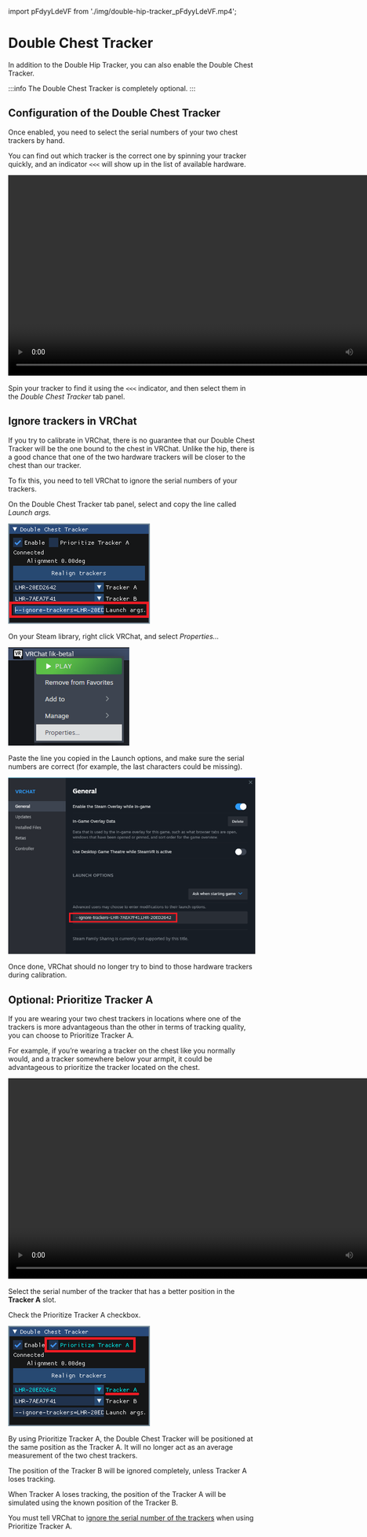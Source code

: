 ﻿import pFdyyLdeVF from './img/double-hip-tracker_pFdyyLdeVF.mp4';

# Double Chest Tracker

In addition to the Double Hip Tracker, you can also enable the Double Chest Tracker.

:::info
The Double Chest Tracker is completely optional.
:::

## Configuration of the Double Chest Tracker

Once enabled, you need to select the serial numbers of your two chest trackers by hand.

You can find out which tracker is the correct one by spinning your tracker quickly, and an indicator `<<<` will show up in the list of available hardware.

<video controls width="816" autostart="false">
    <source src={pFdyyLdeVF}/>
</video>

Spin your tracker to find it using the `<<<` indicator, and then select them in the *Double Chest Tracker* tab panel.

## Ignore trackers in VRChat

If you try to calibrate in VRChat, there is no guarantee that our Double Chest Tracker will be the one bound to the chest in VRChat. Unlike the hip, there is a good chance that one of the two hardware trackers will be closer to the chest than our tracker.

To fix this, you need to tell VRChat to ignore the serial numbers of your trackers.

On the Double Chest Tracker tab panel, select and copy the line called *Launch args.*

![Untitled](img/Untitled.png)

On your Steam library, right click VRChat, and select *Properties…*

![Untitled](img/Untitled%201.png)

Paste the line you copied in the Launch options, and make sure the serial numbers are correct (for example, the last characters could be missing).

![Untitled](img/Untitled%202.png)

Once done, VRChat should no longer try to bind to those hardware trackers during calibration.

## Optional: Prioritize Tracker A

If you are wearing your two chest trackers in locations where one of the trackers is more advantageous than the other in terms of tracking quality, you can choose to Prioritize Tracker A.

For example, if you’re wearing a tracker on the chest like you normally would, and a tracker somewhere below your armpit, it could be advantageous to prioritize the tracker located on the chest.

<video controls width="816">
    <source src={require('./img/doublechesttrackerprio-f.mp4').default}/>
</video>

Select the serial number of the tracker that has a better position in the **Tracker A** slot.

Check the Prioritize Tracker A checkbox.

![Untitled](img/Untitled%203.png)

By using Prioritize Tracker A, the Double Chest Tracker will be positioned at the same position as the Tracker A. It will no longer act as an average measurement of the two chest trackers.

The position of the Tracker B will be ignored completely, unless Tracker A loses tracking.

When Tracker A loses tracking, the position of the Tracker A will be simulated using the known position of the Tracker B.

You must tell VRChat to [ignore the serial number of the trackers](#ignore-trackers-in-vrchat) when using Prioritize Tracker A.